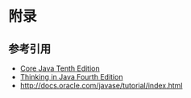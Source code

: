 # 附录

## 参考引用

* [Core Java Tenth Edition](http://www.amazon.com/Core-Java-I--Fundamentals-10th/dp/0134177304/ref=sr_1_1?s=books&ie=UTF8&qid=1451135456&sr=1-1&keywords=Core+Java)
* [Thinking in Java Fourth Edition](http://mindview.net/Books/TIJ4)
* <http://docs.oracle.com/javase/tutorial/index.html>